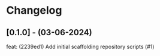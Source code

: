 # Changelog

## [0.1.0] - (03-06-2024)
feat: (2239ed1) Add initial scaffolding repository scripts (#1)
